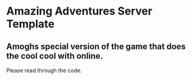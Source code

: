 # Amazing Adventures Server Template
Amoghs special version of the game that does the cool cool with online.
---
Please read through the code.